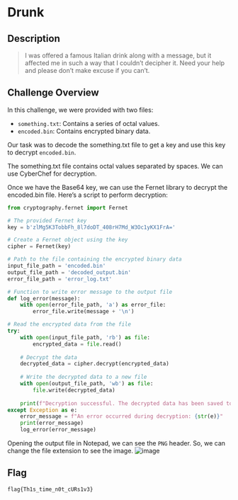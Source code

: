 # Drunk
## Description
> I was offered a famous Italian drink along with a message, but it affected me in such a way that I couldn’t decipher it. Need your help and please don’t make excuse if you can’t.

## Challenge Overview
In this challenge, we were provided with two files:

- ```something.txt```: Contains a series of octal values.
- ```encoded.bin```: Contains encrypted binary data.

Our task was to decode the something.txt file to get a key and use this key to decrypt ```encoded.bin```.


The something.txt file contains octal values separated by spaces. We can use CyberChef for decryption. <br>

Once we have the Base64 key, we can use the Fernet library to decrypt the encoded.bin file. Here’s a script to perform decryption:

```python
from cryptography.fernet import Fernet

# The provided Fernet key
key = b'zlMg5K3TobbFh_8l7doDT_408rH7Md_W3Oc1yKX1FrA='

# Create a Fernet object using the key
cipher = Fernet(key)

# Path to the file containing the encrypted binary data
input_file_path = 'encoded.bin'
output_file_path = 'decoded_output.bin'
error_file_path = 'error_log.txt'

# Function to write error message to the output file
def log_error(message):
    with open(error_file_path, 'a') as error_file:
        error_file.write(message + '\n')

# Read the encrypted data from the file
try:
    with open(input_file_path, 'rb') as file:
        encrypted_data = file.read()
        
    # Decrypt the data
    decrypted_data = cipher.decrypt(encrypted_data)
    
    # Write the decrypted data to a new file
    with open(output_file_path, 'wb') as file:
        file.write(decrypted_data)
    
    print(f"Decryption successful. The decrypted data has been saved to '{output_file_path}'.")
except Exception as e:
    error_message = f"An error occurred during decryption: {str(e)}"
    print(error_message)
    log_error(error_message)

```

Opening the output file in Notepad, we can see the ```PNG``` header. So, we can change the file extension to see the image.
![image](https://github.com/user-attachments/assets/4aae02af-b389-4969-8ddf-063220b2ff66)

## Flag
```flag{Th1s_time_n0t_cURs1v3}```
